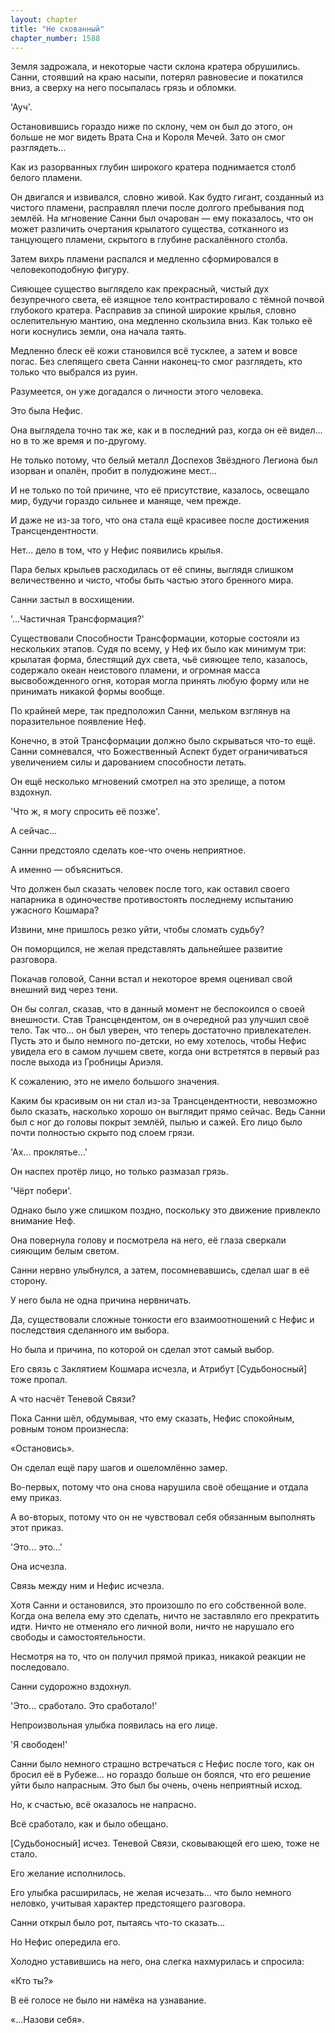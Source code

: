 ```yaml
---
layout: chapter
title: "Не скованный"
chapter_number: 1588
---
```




Земля задрожала, и некоторые части склона кратера обрушились. Санни, стоявший на краю насыпи, потерял равновесие и покатился вниз, а сверху на него посыпалась грязь и обломки.

'Ауч'.

Остановившись гораздо ниже по склону, чем он был до этого, он больше не мог видеть Врата Сна и Короля Мечей. Зато он смог разглядеть...

Как из разорванных глубин широкого кратера поднимается столб белого пламени.

Он двигался и извивался, словно живой. Как будто гигант, созданный из чистого пламени, расправлял плечи после долгого пребывания под землёй. На мгновение Санни был очарован — ему показалось, что он может различить очертания крылатого существа, сотканного из танцующего пламени, скрытого в глубине раскалённого столба.

Затем вихрь пламени распался и медленно сформировался в человекоподобную фигуру.

Сияющее существо выглядело как прекрасный, чистый дух безупречного света, её изящное тело контрастировало с тёмной почвой глубокого кратера. Расправив за спиной широкие крылья, словно ослепительную мантию, она медленно скользила вниз. Как только её ноги коснулись земли, она начала таять.

Медленно блеск её кожи становился всё тусклее, а затем и вовсе погас. Без слепящего света Санни наконец-то смог разглядеть, кто только что выбрался из руин.

Разумеется, он уже догадался о личности этого человека.

Это была Нефис.

Она выглядела точно так же, как и в последний раз, когда он её видел... но в то же время и по-другому.

Не только потому, что белый металл Доспехов Звёздного Легиона был изорван и опалён, пробит в полудюжине мест...

И не только по той причине, что её присутствие, казалось, освещало мир, будучи гораздо сильнее и маняще, чем прежде.

И даже не из-за того, что она стала ещё красивее после достижения Трансцендентности.

Нет... дело в том, что у Нефис появились крылья.

Пара белых крыльев расходилась от её спины, выглядя слишком величественно и чисто, чтобы быть частью этого бренного мира.

Санни застыл в восхищении.

'...Частичная Трансформация?'

Существовали Способности Трансформации, которые состояли из нескольких этапов. Судя по всему, у Неф их было как минимум три: крылатая форма, блестящий дух света, чьё сияющее тело, казалось, содержало океан неистового пламени, и огромная масса высвобожденного огня, которая могла принять любую форму или не принимать никакой формы вообще.

По крайней мере, так предположил Санни, мельком взглянув на поразительное появление Неф.

Конечно, в этой Трансформации должно было скрываться что-то ещё. Санни сомневался, что Божественный Аспект будет ограничиваться увеличением силы и дарованием способности летать.

Он ещё несколько мгновений смотрел на это зрелище, а потом вздохнул.

'Что ж, я могу спросить её позже'.

А сейчас...

Санни предстояло сделать кое-что очень неприятное.

А именно — объясниться.

Что должен был сказать человек после того, как оставил своего напарника в одиночестве противостоять последнему испытанию ужасного Кошмара?

Извини, мне пришлось резко уйти, чтобы сломать судьбу?

Он поморщился, не желая представлять дальнейшее развитие разговора.

Покачав головой, Санни встал и некоторое время оценивал свой внешний вид через тени.

Он бы солгал, сказав, что в данный момент не беспокоился о своей внешности. Став Трансцендентом, он в очередной раз улучшил своё тело. Так что... он был уверен, что теперь достаточно привлекателен. Пусть это и было немного по-детски, но ему хотелось, чтобы Нефис увидела его в самом лучшем свете, когда они встретятся в первый раз после выхода из Гробницы Ариэля.

К сожалению, это не имело большого значения.

Каким бы красивым он ни стал из-за Трансцендентности, невозможно было сказать, насколько хорошо он выглядит прямо сейчас. Ведь Санни был с ног до головы покрыт землёй, пылью и сажей. Его лицо было почти полностью скрыто под слоем грязи.

'Ах... проклятье...'

Он наспех протёр лицо, но только размазал грязь.

'Чёрт побери'.

Однако было уже слишком поздно, поскольку это движение привлекло внимание Неф.

Она повернула голову и посмотрела на него, её глаза сверкали сияющим белым светом.

Санни нервно улыбнулся, а затем, посомневавшись, сделал шаг в её сторону.

У него была не одна причина нервничать.

Да, существовали сложные тонкости его взаимоотношений с Нефис и последствия сделанного им выбора.

Но была и причина, по которой он сделал этот самый выбор.

Его связь с Заклятием Кошмара исчезла, и Атрибут [Судьбоносный] тоже пропал.

А что насчёт Теневой Связи?

Пока Санни шёл, обдумывая, что ему сказать, Нефис спокойным, ровным тоном произнесла:

«Остановись».

Он сделал ещё пару шагов и ошеломлённо замер.

Во-первых, потому что она снова нарушила своё обещание и отдала ему приказ.

А во-вторых, потому что он не чувствовал себя обязанным выполнять этот приказ.

'Это... это...'

Она исчезла.

Связь между ним и Нефис исчезла.

Хотя Санни и остановился, это произошло по его собственной воле. Когда она велела ему это сделать, ничто не заставляло его прекратить идти. Ничто не отменяло его личной воли, ничто не нарушало его свободы и самостоятельности.

Несмотря на то, что он получил прямой приказ, никакой реакции не последовало.

Санни судорожно вздохнул.

'Это... сработало. Это сработало!'

Непроизвольная улыбка появилась на его лице.

'Я свободен!'

Санни было немного страшно встречаться с Нефис после того, как он бросил её в Рубеже... но гораздо больше он боялся, что его решение уйти было напрасным. Это был бы очень, очень неприятный исход.

Но, к счастью, всё оказалось не напрасно.

Всё сработало, как и было обещано.

[Судьбоносный] исчез. Теневой Связи, сковывающей его шею, тоже не стало.

Его желание исполнилось.

Его улыбка расширилась, не желая исчезать... что было немного неловко, учитывая характер предстоящего разговора.

Санни открыл было рот, пытаясь что-то сказать...

Но Нефис опередила его.

Холодно уставившись на него, она слегка нахмурилась и спросила:

«Кто ты?»

В её голосе не было ни намёка на узнавание.

«...Назови себя».

